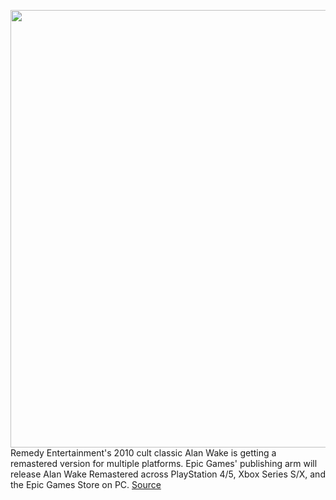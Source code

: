 <img src='https://cdn.vox-cdn.com/thumbor/9GDwdnzePOlUAshecr_mE9TIkM4=/0x0:3000x2000/1200x800/filters:focal(1260x760:1740x1240)/cdn.vox-cdn.com/uploads/chorus_image/image/69824794/Key_Art_Horizontal.0.jpg' width='700px' /><br/>
Remedy Entertainment's 2010 cult classic Alan Wake is getting a remastered version for multiple platforms. Epic Games' publishing arm will release Alan Wake Remastered across PlayStation 4/5, Xbox Series S/X, and the Epic Games Store on PC.
<a href='https://www.theverge.com/2021/9/7/22659221/alan-wake-remastered-announced-playstation-xbox-epic-pc'> Source <a/>